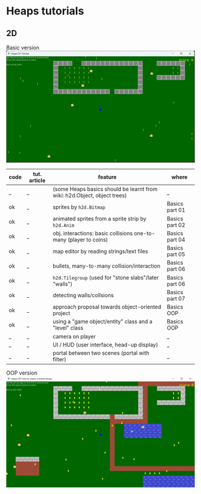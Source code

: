 # Heaps tutorials

## 2D

Basic version
![preview image](https://github.com/marcelEuchnerMartinez/heapstutorials/blob/master/Heaps%202D%20Basics/preview.png?raw=true)

code|tut. article|feature|where
-|-|-|-
_|_|(some Heaps basics should be learnt from wiki: h2d.Object, object trees)|_
ok|_|sprites by `h2d.Bitmap`|Basics part 01
ok|_|animated sprites from a sprite strip by `h2d.Anim`|Basics part 02
ok|_|obj. interactions: basic collisions one-to-many (player to coins)|Basics part 04
ok|_|map editor by reading strings/text files|Basics part 05
ok|_|bullets, many-to-many collision/interaction|Basics part 06
ok|_|`h2d.Tilegroup` (used for "stone slabs"/later "walls")|Basics part 06
ok|_|detecting walls/collsions|Basics part 07
ok|_|approach proposal towards object-oriented project|Basics OOP
ok|_|using a "game object/entity" class and a "level" class|Basics OOP
_|_|camera on player|_
_|_|UI / HUD (user interface, head-up display)|_
_|_|portal between two scenes (portal with filter)|_

OOP version
![preview image](https://github.com/marcelEuchnerMartinez/heapstutorials/blob/master/Heaps%202D%20Basics%20-%20as%20OOP%20project/preview_oop.png?raw=true)


